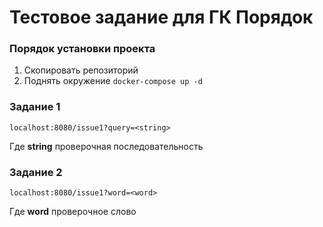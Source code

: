 # Тестовое задание для ГК Порядок

### Порядок установки проекта

1. Скопировать репозиторий
2. Поднять окружение `docker-compose up -d`

### Задание 1
`localhost:8080/issue1?query=<string>`

Где **string** проверочная последовательность

### Задание 2
`localhost:8080/issue1?word=<word>`

Где **word** проверочное слово
